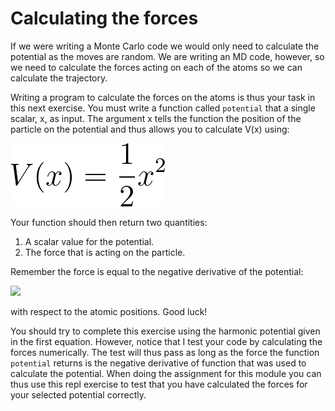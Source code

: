 # Calculating the forces

If we were writing a Monte Carlo code we would only need to calculate the potential as the moves are random.  We are writing an MD code, however, so we need to calculate the forces acting on each of the atoms so we can calculate the trajectory.

Writing a program to calculate the forces on the atoms is thus your task in this next exercise.  You must write a function called `potential` that a single scalar, x, as input.  The argument x tells the function the position of the particle on the potential
and thus allows you to calculate V(x) using:

![](eq1.png)

Your function should then return two quantities:

1. A scalar value for the potential.
2. The force that is acting on the particle.

Remember the force is equal to the negative derivative of the potential:

![](eng2.png)

with respect to the atomic positions.  Good luck!

You should try to complete this exercise using the harmonic potential given in the first equation.  However, notice that I test your code by calculating the forces numerically.  The test will thus pass as long as the force the function `potential` returns is the negative derivative of function that was used to calculate the potential.  When doing the assignment for this module you can thus use this repl exercise to test that you have calculated the forces for your selected potential correctly.
